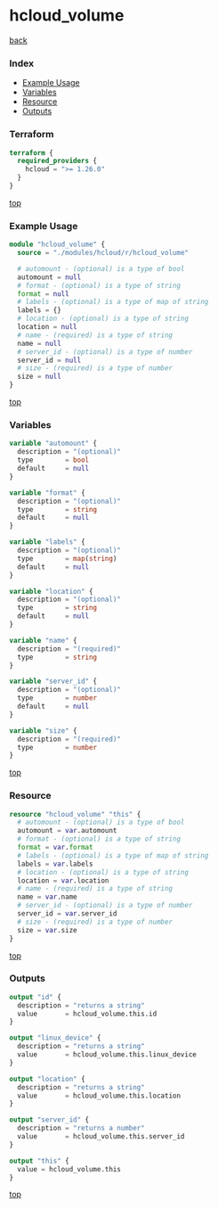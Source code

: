 # hcloud_volume

[back](../hcloud.md)

### Index

- [Example Usage](#example-usage)
- [Variables](#variables)
- [Resource](#resource)
- [Outputs](#outputs)

### Terraform

```terraform
terraform {
  required_providers {
    hcloud = ">= 1.26.0"
  }
}
```

[top](#index)

### Example Usage

```terraform
module "hcloud_volume" {
  source = "./modules/hcloud/r/hcloud_volume"

  # automount - (optional) is a type of bool
  automount = null
  # format - (optional) is a type of string
  format = null
  # labels - (optional) is a type of map of string
  labels = {}
  # location - (optional) is a type of string
  location = null
  # name - (required) is a type of string
  name = null
  # server_id - (optional) is a type of number
  server_id = null
  # size - (required) is a type of number
  size = null
}
```

[top](#index)

### Variables

```terraform
variable "automount" {
  description = "(optional)"
  type        = bool
  default     = null
}

variable "format" {
  description = "(optional)"
  type        = string
  default     = null
}

variable "labels" {
  description = "(optional)"
  type        = map(string)
  default     = null
}

variable "location" {
  description = "(optional)"
  type        = string
  default     = null
}

variable "name" {
  description = "(required)"
  type        = string
}

variable "server_id" {
  description = "(optional)"
  type        = number
  default     = null
}

variable "size" {
  description = "(required)"
  type        = number
}
```

[top](#index)

### Resource

```terraform
resource "hcloud_volume" "this" {
  # automount - (optional) is a type of bool
  automount = var.automount
  # format - (optional) is a type of string
  format = var.format
  # labels - (optional) is a type of map of string
  labels = var.labels
  # location - (optional) is a type of string
  location = var.location
  # name - (required) is a type of string
  name = var.name
  # server_id - (optional) is a type of number
  server_id = var.server_id
  # size - (required) is a type of number
  size = var.size
}
```

[top](#index)

### Outputs

```terraform
output "id" {
  description = "returns a string"
  value       = hcloud_volume.this.id
}

output "linux_device" {
  description = "returns a string"
  value       = hcloud_volume.this.linux_device
}

output "location" {
  description = "returns a string"
  value       = hcloud_volume.this.location
}

output "server_id" {
  description = "returns a number"
  value       = hcloud_volume.this.server_id
}

output "this" {
  value = hcloud_volume.this
}
```

[top](#index)
